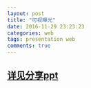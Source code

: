 ```yaml
---
layout: post
title: "可视曝光"
date: 2016-11-29 23:23:23
categories: web
tags: presentation web
comments: true
---
```


## [详见分享ppt](/resources/presentation/可视曝光1.pdf)